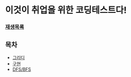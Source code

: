# 이것이 취업을 위한 코딩테스트다!
### [재생목록](https://www.youtube.com/playlist?list=PLRx0vPvlEmdAghTr5mXQxGpHjWqSz0dgC)

## 목차
- [그리디](greedy/greedy.md)
- [구현](implementation/implementation.md)
- [DFS/BFS](dfs-bfs/dfs_bfs.md)
